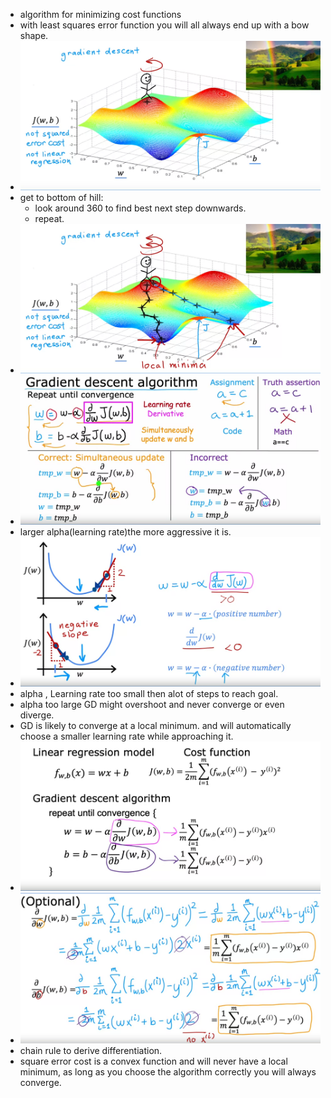 - algorithm for minimizing cost functions
- with least squares error function you will all always end up with a bow shape.
- ![image.png](../assets/image_1671838588179_0.png)
- get to bottom of hill:
	- look around 360 to find best next step downwards.
	- repeat.
- ![image.png](../assets/image_1671838731212_0.png)
- ![image.png](../assets/image_1671840447140_0.png)
- larger alpha(learning rate)the more aggressive it is.
- ![image.png](../assets/image_1671841584540_0.png)
- alpha , Learning rate too small  then alot of steps to reach goal.
- alpha too large GD might overshoot and never converge or even diverge.
- GD is likely to converge at a local minimum. and will automatically choose a smaller learning rate while approaching it.
- ![image.png](../assets/image_1672098387894_0.png)
- ![image.png](../assets/image_1672170413996_0.png)
- chain rule to derive differentiation.
- square error cost  is a convex function and will never  have a local minimum, as long as you choose the algorithm correctly you will always converge.